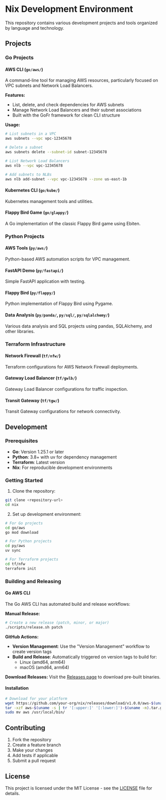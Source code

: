 # Nix Development Environment

This repository contains various development projects and tools organized by language and technology.

## Projects

### Go Projects

#### AWS CLI (`go/aws/`)
A command-line tool for managing AWS resources, particularly focused on VPC subnets and Network Load Balancers.

**Features:**
- List, delete, and check dependencies for AWS subnets
- Manage Network Load Balancers and their subnet associations
- Built with the GoFr framework for clean CLI structure

**Usage:**
```bash
# List subnets in a VPC
aws subnets --vpc vpc-12345678

# Delete a subnet
aws subnets delete --subnet-id subnet-12345678

# List Network Load Balancers
aws nlb --vpc vpc-12345678

# Add subnets to NLBs
aws nlb add-subnet --vpc vpc-12345678 --zone us-east-1b
```

#### Kubernetes CLI (`go/kube/`)
Kubernetes management tools and utilities.

#### Flappy Bird Game (`go/glappy/`)
A Go implementation of the classic Flappy Bird game using Ebiten.

### Python Projects

#### AWS Tools (`py/aws/`)
Python-based AWS automation scripts for VPC management.

#### FastAPI Demo (`py/fastapi/`)
Simple FastAPI application with testing.

#### Flappy Bird (`py/flappy/`)
Python implementation of Flappy Bird using Pygame.

#### Data Analysis (`py/panda/`, `py/sql/`, `py/sqlalchemy/`)
Various data analysis and SQL projects using pandas, SQLAlchemy, and other libraries.

### Terraform Infrastructure

#### Network Firewall (`tf/nfw/`)
Terraform configurations for AWS Network Firewall deployments.

#### Gateway Load Balancer (`tf/gwlb/`)
Gateway Load Balancer configurations for traffic inspection.

#### Transit Gateway (`tf/tgw/`)
Transit Gateway configurations for network connectivity.

## Development

### Prerequisites

- **Go**: Version 1.25.1 or later
- **Python**: 3.8+ with uv for dependency management
- **Terraform**: Latest version
- **Nix**: For reproducible development environments

### Getting Started

1. Clone the repository:
```bash
git clone <repository-url>
cd nix
```

2. Set up development environment:
```bash
# For Go projects
cd go/aws
go mod download

# For Python projects
cd py/aws
uv sync

# For Terraform projects
cd tf/nfw
terraform init
```

### Building and Releasing

#### Go AWS CLI

The Go AWS CLI has automated build and release workflows:

**Manual Release:**
```bash
# Create a new release (patch, minor, or major)
./scripts/release.sh patch
```

**GitHub Actions:**
- **Version Management**: Use the "Version Management" workflow to create version tags
- **Build and Release**: Automatically triggered on version tags to build for:
  - Linux (amd64, arm64)
  - macOS (amd64, arm64)

**Download Releases:**
Visit the [Releases page](https://github.com/your-org/nix/releases) to download pre-built binaries.

#### Installation

```bash
# Download for your platform
wget https://github.com/your-org/nix/releases/download/v1.0.0/aws-$(uname -s | tr '[:upper:]' '[:lower:]')-$(uname -m).tar.gz
tar -xzf aws-$(uname -s | tr '[:upper:]' '[:lower:]')-$(uname -m).tar.gz
sudo mv aws /usr/local/bin/
```

## Contributing

1. Fork the repository
2. Create a feature branch
3. Make your changes
4. Add tests if applicable
5. Submit a pull request

## License

This project is licensed under the MIT License - see the [LICENSE](LICENSE) file for details.